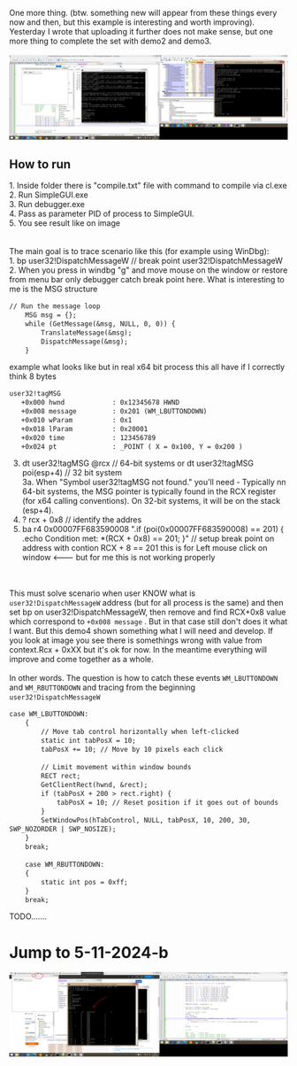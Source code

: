 One more thing. (btw. something new will appear from these things every now and then, but this example is interesting and worth improving). Yesterday I wrote that uploading it further does not make sense, but one more thing to complete the set with demo2 and demo3.
<br /><br />
![dump](https://raw.githubusercontent.com/KarolDuracz/scratchpad/refs/heads/main/Win32/Simple_debugger/demo4/80%20-%205-11-2024%20-%20debug%20techniqe%203%20demo.png)

<h2>How to run</h2>
1. Inside folder there is "compile.txt" file with command to compile via cl.exe<br />
2. Run SimpleGUI.exe<br />
3. Run debugger.exe <br />
4. Pass as parameter PID of process to SimpleGUI.<br />
5. You see result like on image<br />
<br /><br />
The main goal is to trace scenario like this (for example using WinDbg):<br />
1. bp user32!DispatchMessageW // break point user32!DispatchMessageW
2. When you press in windbg "g" and move mouse on the window or restore from menu bar only debugger catch break point here. What is interesting to me is the MSG structure

```
// Run the message loop
    MSG msg = {};
    while (GetMessage(&msg, NULL, 0, 0)) {
        TranslateMessage(&msg);
        DispatchMessage(&msg);
    }
```
example what looks like but in real x64 bit process this all have if I correctly think 8 bytes
```
user32!tagMSG
   +0x000 hwnd            : 0x12345678 HWND
   +0x008 message         : 0x201 (WM_LBUTTONDOWN)
   +0x010 wParam          : 0x1
   +0x018 lParam          : 0x20001
   +0x020 time            : 123456789
   +0x024 pt              : _POINT ( X = 0x100, Y = 0x200 )
```
3. dt user32!tagMSG @rcx   // 64-bit systems or dt user32!tagMSG poi(esp+4) // 32 bit system<br />
3a.  When "Symbol user32!tagMSG not found." you'll need - Typically nn 64-bit systems, the MSG pointer is typically found in the RCX register (for x64 calling conventions). On 32-bit systems, it will be on the stack (esp+4).<br />
4. ? rcx + 0x8 // identify the addres <br />
5.  ba r4 0x00007FF683590008 ".if (poi(0x00007FF683590008) == 201) { .echo Condition met: *(RCX + 0x8) == 201; }" // setup break point on address with contion RCX + 8 == 201 this is for Left mouse click on window <--- but for me this is not working properly<br /> 

<br /><br />
This must solve scenario when user KNOW what is  ```user32!DispatchMessageW```  address (but for all process is the same) and then set bp on user32!DispatchMessageW, then remove and find RCX+0x8 value which correspond to ```+0x008 message``` . But in that case still don't does it what I want. But this demo4 shown something  what I will need and develop. If you look at image you see there is somethings wrong with value from context.Rcx + 0xXX but it's ok for now. In the meantime everything will improve and come together as a whole.
 <br /><br />
In other words. The question is how to catch these events ```WM_LBUTTONDOWN``` and ```WM_RBUTTONDOWN``` and tracing from the beginning ```user32!DispatchMessageW``` 

```
case WM_LBUTTONDOWN:
    {
        // Move tab control horizontally when left-clicked
        static int tabPosX = 10;
        tabPosX += 10; // Move by 10 pixels each click

        // Limit movement within window bounds
        RECT rect;
        GetClientRect(hwnd, &rect);
        if (tabPosX + 200 > rect.right) {
            tabPosX = 10; // Reset position if it goes out of bounds
        }
        SetWindowPos(hTabControl, NULL, tabPosX, 10, 200, 30, SWP_NOZORDER | SWP_NOSIZE);
    }
    break;

    case WM_RBUTTONDOWN:
    {
        static int pos = 0xff;
    }
    break;
```

TODO.......

<h1>Jump to 5-11-2024-b</h1>

![dump](https://github.com/KarolDuracz/scratchpad/blob/main/Win32/Simple_debugger/demo4/5-11-2024-b/81%20-%205-11-2024%20-debugger%20cd.png?raw=true)
